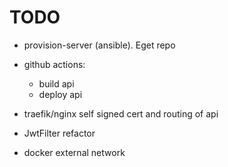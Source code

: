 # TODO

- provision-server (ansible). Eget repo

- github actions:
    - build api
    - deploy api

- traefik/nginx self signed cert and routing of api

- JwtFilter refactor

- docker external network